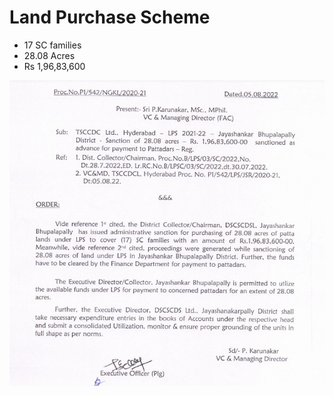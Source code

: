 # Land Purchase Scheme

- 17 SC families
- 28.08 Acres
- Rs 1,96,83,600

![](../files/79eb161e-9773-43af-8236-92f179a68a4d.png)